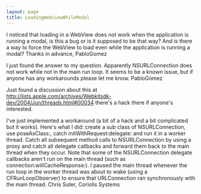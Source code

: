 ```yaml
---
layout: page
title: LoadingWebviewWhileModal
---
```


I noticed that loading in a WebView does not work when the application is running a modal, is this a bug or is it supposed to be that way? And is there a way to force the WebView to load even while the application is running a modal? Thanks in advance, PabloGomez

I just found the answer to my question. Apparently NSURLConnection does not work while not in the main run loop. It seems to be a known issue, but if anyone has any workarounds please let me know. PabloGomez

Just found a discussion about this at http://lists.apple.com/archives/Webkitsdk-dev/2004/Jun/threads.html#00034 there's a hack there if anyone's interested.

I've just implemented a workaround (a bit of a hack and a bit complicated but it works). Here's what I did: create a sub class of NSURLConnection, use poseAsClass:, catch initWithRequest:delegate: and run it in a worker thread. Catch all subsequent method calls to NSURLConnection by using a proxy and catch all delegate callbacks and forward them back to the main thread when they occur. Note that some of the NSURLConnection delegate callbacks aren't run on the main thread (such as connection:willCacheResponse:). I paused the main thread whenever the run loop in the worker thread was about to wake (using a CFRunLoopObserver) to ensure that URLConnection ran synchronously with the main thread. Chris Suter, Coriolis Systems

